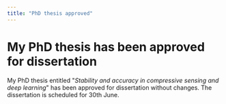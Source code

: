 ```yaml
---
title: "PhD thesis approved"
---
```


# My PhD thesis has been approved for dissertation 

My PhD thesis entitled "_Stability and accuracy in compressive sensing and deep learning_" has been approved for dissertation without changes. The dissertation is scheduled for 30th June.

<a href="https://www.duo.uio.no/handle/10852/82069">
<img src="{{ site.url }}{{ site.baseurl }}/assets/images/phd_thesis.png" alt="">
</a>
